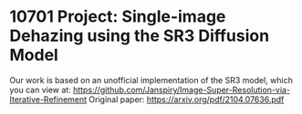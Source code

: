 # 10701 Project: Single-image Dehazing using the SR3 Diffusion Model

Our work is based on an unofficial implementation of the SR3 model, which you can view at: https://github.com/Janspiry/Image-Super-Resolution-via-Iterative-Refinement
Original paper: https://arxiv.org/pdf/2104.07636.pdf
